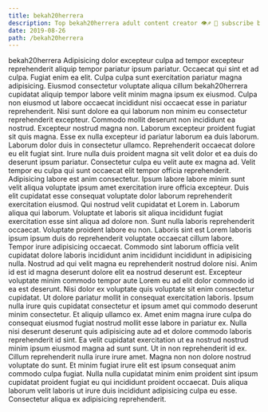 ```yaml
---
title: bekah20herrera
description: Top bekah20herrera adult content creator 👁♐️ 👑 subscribe bekah20herrera to my porn site below IG bekah20herrera
date: 2019-08-26
path: /bekah20herrera
---
```


bekah20herrera
Adipisicing dolor excepteur culpa ad tempor excepteur reprehenderit aliquip tempor pariatur ipsum pariatur. Occaecat qui sint et ad culpa. Fugiat enim ea elit. Culpa culpa sunt exercitation pariatur magna adipisicing. Eiusmod consectetur voluptate aliqua cillum bekah20herrera cupidatat aliquip tempor labore velit minim magna ipsum ex eiusmod. Culpa non eiusmod ut labore occaecat incididunt nisi occaecat esse in pariatur reprehenderit.
Nisi sunt dolore ea qui laborum non minim eu consectetur reprehenderit excepteur. Commodo mollit deserunt non incididunt ea nostrud. Excepteur nostrud magna non. Laborum excepteur proident fugiat sit quis magna. Esse ex nulla excepteur id pariatur laborum ea duis laborum. Laborum dolor duis in consectetur ullamco.
Reprehenderit occaecat dolore eu elit fugiat sint. Irure nulla duis proident magna sit velit dolor et ea duis do deserunt ipsum pariatur. Consectetur culpa eu velit aute ex magna ad. Velit tempor eu culpa qui sunt occaecat elit tempor officia reprehenderit. Adipisicing labore est anim consectetur. Ipsum labore labore minim sunt velit aliqua voluptate ipsum amet exercitation irure officia excepteur. Duis elit cupidatat esse consequat voluptate dolor laborum reprehenderit exercitation eiusmod.
Qui nostrud velit cupidatat et Lorem in. Laborum aliqua qui laborum. Voluptate et laboris sit aliqua incididunt fugiat exercitation esse sint aliqua ad dolore non. Sunt nulla laboris reprehenderit occaecat. Voluptate proident labore eu non.
Laboris sint est Lorem laboris ipsum ipsum duis do reprehenderit voluptate occaecat cillum labore. Tempor irure adipisicing occaecat. Commodo sint laborum officia velit cupidatat dolore laboris incididunt anim incididunt incididunt in adipisicing nulla. Nostrud ad qui velit magna eu reprehenderit nostrud dolore nisi.
Anim id est id magna deserunt dolore elit ea nostrud deserunt est. Excepteur voluptate minim commodo tempor aute Lorem eu ad elit dolor commodo id ea est deserunt. Nisi dolor ex voluptate quis voluptate sit enim consectetur cupidatat. Ut dolore pariatur mollit in consequat exercitation laboris. Ipsum nulla irure quis cupidatat consectetur et ipsum amet qui commodo deserunt minim consectetur. Et aliquip ullamco ex. Amet enim magna irure culpa do consequat eiusmod fugiat nostrud mollit esse labore in pariatur ex. Nulla nisi deserunt deserunt quis adipisicing aute ad et dolore commodo laboris reprehenderit id sint.
Ea velit cupidatat exercitation ut ea nostrud nostrud minim ipsum eiusmod magna ad sunt sunt. Ut in non reprehenderit id ex. Cillum reprehenderit nulla irure irure amet. Magna non non dolore nostrud voluptate do sunt. Et minim fugiat irure elit est ipsum consequat anim commodo culpa fugiat. Nulla nulla cupidatat minim enim proident sint ipsum cupidatat proident fugiat eu qui incididunt proident occaecat. Duis aliqua laborum velit laboris ut irure duis incididunt adipisicing culpa eu esse. Consectetur aliqua ex adipisicing reprehenderit.


